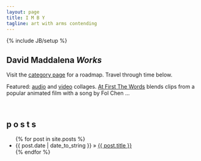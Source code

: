 ```yaml
---
layout: page
title: I M B Y
tagline: art with arms contending
---
```

{% include JB/setup %}

## David Maddalena *Works*
Visit the [category page](http://www.imby.net/categories.html) for a roadmap. Travel through time below.

Featured: [audio](http://www.imby.net/categories.html#audio-ref) and [video](http://www.imby.net/categories.html#video-ref) collages. [At First The Words](http://www.imby.net/20151107/first-the-words/) blends clips from a popular animated film with a song by Fol Chen ...

&nbsp;

## p o s t s


<ul class="posts">
  {% for post in site.posts %}
    <li><span>{{ post.date | date_to_string }}</span> &raquo; <a href="{{ BASE_PATH }}{{ post.url }}">{{ post.title }}</a></li>
  {% endfor %}
</ul>

